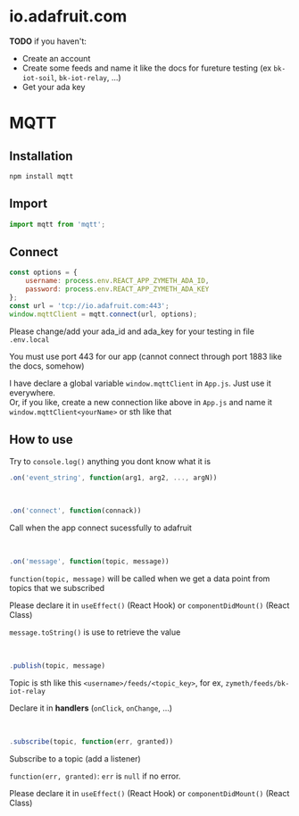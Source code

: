 # io.adafruit.com
**TODO** if you haven't: 
- Create an account
- Create some feeds and name it like the docs for fureture testing (ex `bk-iot-soil`, `bk-iot-relay`, ...)
- Get your ada key

# MQTT

## Installation
`npm install mqtt`

## Import
```js
import mqtt from 'mqtt';
```

## Connect
```js
const options = {
    username: process.env.REACT_APP_ZYMETH_ADA_ID,
    password: process.env.REACT_APP_ZYMETH_ADA_KEY
};
const url = 'tcp://io.adafruit.com:443';
window.mqttClient = mqtt.connect(url, options);
```
Please change/add your ada_id and ada_key for your testing in file `.env.local`

You must use port 443 for our app (cannot connect through port 1883 like the docs, somehow)

I have declare a global variable `window.mqttClient` in `App.js`. Just use it everywhere.  
Or, if you like, create a new connection like above in `App.js` and name it `window.mqttClient<yourName>` or sth like that

## How to use

Try to `console.log()` anything you dont know what it is

```js
.on('event_string', function(arg1, arg2, ..., argN))
```
<br>

```js
.on('connect', function(connack))
```
Call when the app connect sucessfully to adafruit

<br>

```js
.on('message', function(topic, message))
```
`function(topic, message)` will be called when we get a data point from topics that we subscribed

Please declare it in `useEffect()` (React Hook) or `componentDidMount()` (React Class)

`message.toString()` is use to retrieve the value

<br>

```js
.publish(topic, message)
```
Topic is sth like this `<username>/feeds/<topic_key>`, for ex, `zymeth/feeds/bk-iot-relay`

Declare it in **handlers** (`onClick`, `onChange`, ...)

<br>

```js
.subscribe(topic, function(err, granted))
```
Subscribe to a topic (add a listener)

`function(err, granted)`: `err` is `null` if no error.

Please declare it in `useEffect()` (React Hook) or `componentDidMount()` (React Class)


